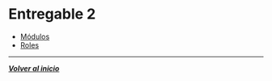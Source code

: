 # Entregable 2
- [Módulos](Módulos/Modulos.md)
- [Roles](Roles/Roles.md)
---
***[Volver al inicio](../../README.md)***